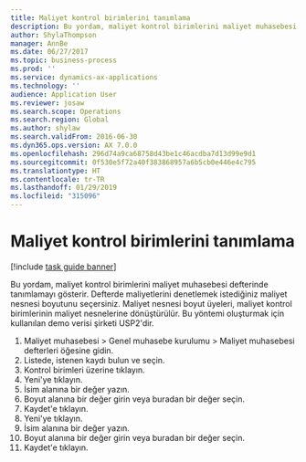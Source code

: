 ```yaml
---
title: Maliyet kontrol birimlerini tanımlama
description: Bu yordam, maliyet kontrol birimlerini maliyet muhasebesi defterinde tanımlamayı gösterir.
author: ShylaThompson
manager: AnnBe
ms.date: 06/27/2017
ms.topic: business-process
ms.prod: ''
ms.service: dynamics-ax-applications
ms.technology: ''
audience: Application User
ms.reviewer: josaw
ms.search.scope: Operations
ms.search.region: Global
ms.author: shylaw
ms.search.validFrom: 2016-06-30
ms.dyn365.ops.version: AX 7.0.0
ms.openlocfilehash: 296d74a9ca68758d43be1c46acdba7d13d99e9d1
ms.sourcegitcommit: 0f530e5f72a40f383868957a6b5cb0e446e4c795
ms.translationtype: HT
ms.contentlocale: tr-TR
ms.lasthandoff: 01/29/2019
ms.locfileid: "315096"
---
```

# <a name="define-cost-control-units"></a>Maliyet kontrol birimlerini tanımlama

[!include [task guide banner](../../includes/task-guide-banner.md)]

Bu yordam, maliyet kontrol birimlerini maliyet muhasebesi defterinde tanımlamayı gösterir. Defterde maliyetlerini denetlemek istediğiniz maliyet nesnesi boyutunu seçersiniz. Maliyet nesnesi boyut üyeleri, maliyet kontrol birimlerinin maliyet nesnelerine dönüştürülür. Bu yöntemi oluşturmak için kullanılan demo verisi şirketi USP2'dir.

1. Maliyet muhasebesi > Genel muhasebe kurulumu > Maliyet muhasebesi defterleri öğesine gidin.
2. Listede, istenen kaydı bulun ve seçin.
3. Kontrol birimleri üzerine tıklayın.
4. Yeni'ye tıklayın.
5. İsim alanına bir değer yazın.
6. Boyut alanına bir değer girin veya buradan bir değer seçin.
7. Kaydet'e tıklayın.
8. Yeni'ye tıklayın.
9. İsim alanına bir değer yazın.
10. Boyut alanına bir değer girin veya buradan bir değer seçin.
11. Kaydet'e tıklayın.

